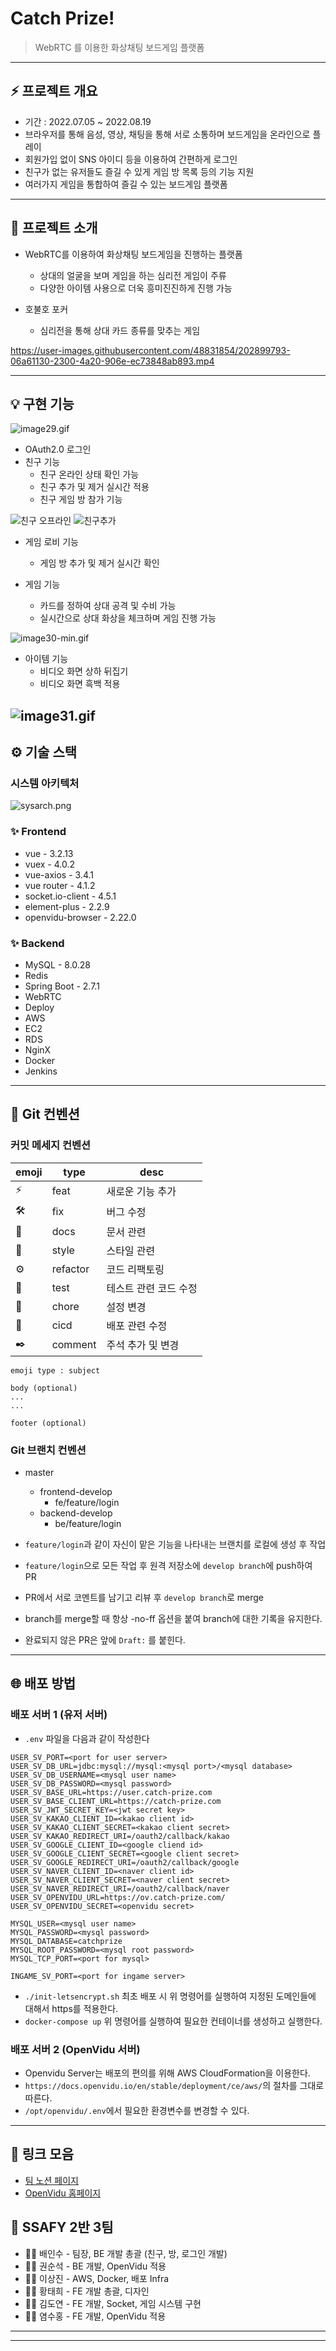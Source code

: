 # Catch Prize!

> WebRTC 를 이용한 화상채팅 보드게임 플랫폼
> 

---

## ⚡ 프로젝트 개요

- 기간 : 2022.07.05 ~ 2022.08.19
- 브라우저를 통해 음성, 영상, 채팅을 통해 서로 소통하며 보드게임을 온라인으로 플레이
- 회원가입 없이 SNS 아이디 등을 이용하여 간편하게 로그인
- 친구가 없는 유저들도 즐길 수 있게 게임 방 목록 등의 기능 지원
- 여러가지 게임을 통합하여 즐길 수 있는 보드게임 플랫폼

---

## 🔎 프로젝트 소개

- WebRTC를 이용하여 화상채팅 보드게임을 진행하는 플랫폼
    - 상대의 얼굴을 보며 게임을 하는 심리전 게임이 주류
    - 다양한 아이템 사용으로 더욱 흥미진진하게 진행 가능

- 호불호 포커
    - 심리전을 통해 상대 카드 종류를 맞추는 게임



https://user-images.githubusercontent.com/48831854/202899793-06a61130-2300-4a20-906e-ec73848ab893.mp4



---

## 💡 구현 기능

![image29.gif](https://s3.us-west-2.amazonaws.com/secure.notion-static.com/6e94efe9-68e7-42c7-95ee-cb2b618b716f/image29.gif?X-Amz-Algorithm=AWS4-HMAC-SHA256&X-Amz-Content-Sha256=UNSIGNED-PAYLOAD&X-Amz-Credential=AKIAT73L2G45EIPT3X45%2F20221120%2Fus-west-2%2Fs3%2Faws4_request&X-Amz-Date=20221120T111537Z&X-Amz-Expires=86400&X-Amz-Signature=f54aeaec79e22b88e61e2fc3d389d0c23b9c0c60c37703b27f27ddaee9cf128b&X-Amz-SignedHeaders=host&x-id=GetObject)

- OAuth2.0 로그인
- 친구 기능
    - 친구 온라인 상태 확인 가능
    - 친구 추가 및 제거 실시간 적용
    - 친구 게임 방 참가 기능

![친구 오프라인](https://user-images.githubusercontent.com/97645988/195661806-e9642ad8-bd4a-4898-95e0-32e2930fb794.gif)
![친구추가](https://user-images.githubusercontent.com/97645988/195661818-2305a949-fbe8-4f25-8e8a-6f8b224ba17b.gif)

- 게임 로비 기능
    - 게임 방 추가 및 제거 실시간 확인



- 게임 기능
    - 카드를 정하여 상대 공격 및 수비 가능
    - 실시간으로 상대 화상을 체크하며 게임 진행 가능

![image30-min.gif](https://s3.us-west-2.amazonaws.com/secure.notion-static.com/f392dde0-928b-4016-a182-ca00dc9f7a85/image30-min.gif?X-Amz-Algorithm=AWS4-HMAC-SHA256&X-Amz-Content-Sha256=UNSIGNED-PAYLOAD&X-Amz-Credential=AKIAT73L2G45EIPT3X45%2F20221120%2Fus-west-2%2Fs3%2Faws4_request&X-Amz-Date=20221120T111537Z&X-Amz-Expires=86400&X-Amz-Signature=76a95989c477d23b8c60917ef6db2802c8b4507e46739ce8762b41d9dadf8491&X-Amz-SignedHeaders=host&x-id=GetObject)

- 아이템 기능
    - 비디오 화면 상하 뒤집기
    - 비디오 화면 흑백 적용

![image31.gif](https://s3.us-west-2.amazonaws.com/secure.notion-static.com/08a0e157-99f5-4ae6-bcf8-f699733acdbb/image31.gif?X-Amz-Algorithm=AWS4-HMAC-SHA256&X-Amz-Content-Sha256=UNSIGNED-PAYLOAD&X-Amz-Credential=AKIAT73L2G45EIPT3X45%2F20221120%2Fus-west-2%2Fs3%2Faws4_request&X-Amz-Date=20221120T111734Z&X-Amz-Expires=86400&X-Amz-Signature=a9afbe02867c071c0f6b19ab90dec9efde034379217dfa46d2d1eb3fdaca69d3&X-Amz-SignedHeaders=host&response-content-disposition=filename%3D%22image31.gif%22&x-id=GetObject)
---

## ⚙️ 기술 스택

### 시스템 아키텍처

![sysarch.png](https://s3.us-west-2.amazonaws.com/secure.notion-static.com/6526b712-5d7c-4d0a-aeff-fd25d4f39944/Untitled.png?X-Amz-Algorithm=AWS4-HMAC-SHA256&X-Amz-Content-Sha256=UNSIGNED-PAYLOAD&X-Amz-Credential=AKIAT73L2G45EIPT3X45%2F20230327%2Fus-west-2%2Fs3%2Faws4_request&X-Amz-Date=20230327T163130Z&X-Amz-Expires=86400&X-Amz-Signature=0f6aae0508ecb1084ed2fa36904006ef2d43cd80606ee79dc37863db2e0e566f&X-Amz-SignedHeaders=host&response-content-disposition=filename%3D%22Untitled.png%22&x-id=GetObject)

### ✨ **Frontend**

- vue - 3.2.13
- vuex - 4.0.2
- vue-axios - 3.4.1
- vue router - 4.1.2
- socket.io-client - 4.5.1
- element-plus - 2.2.9
- openvidu-browser - 2.22.0

### ✨ **Backend**

- MySQL - 8.0.28
- Redis
- Spring Boot - 2.7.1
- WebRTC
- Deploy
- AWS
- EC2
- RDS
- NginX
- Docker
- Jenkins

---

## 🌵 Git 컨벤션

### 커밋 메세지 컨벤션

| emoji | type | desc |
| --- | --- | --- |
| ⚡ | feat | 새로운 기능 추가 |
| 🛠️ | fix | 버그 수정 |
| 📝 | docs | 문서 관련 |
| 🎨 | style | 스타일 관련 |
| ⚙️ | refactor | 코드 리팩토링 |
| 🚗 | test | 테스트 관련 코드 수정 |
| 🌵 | chore | 설정 변경 |
| 🐋 | cicd | 배포 관련 수정 |
| ✒️ | comment | 주석 추가 및 변경 |

```markup
emoji type : subject

body (optional)
...
...

footer (optional)
```

### Git 브랜치 컨벤션

- master
    - frontend-develop
        - fe/feature/login
    - backend-develop
        - be/feature/login

- `feature/login`과 같이 자신이 맡은 기능을 나타내는 브랜치를 로컬에 생성 후 작업
- `feature/login`으로 모든 작업 후 원격 저장소에 `develop branch`에 push하여 PR
- PR에서 서로 코멘트를 남기고 리뷰 후 `develop branch`로 merge
- branch를 merge할 때 항상 -no-ff 옵션을 붙여 branch에 대한 기록을 유지한다.
- 완료되지 않은 PR은 앞에 `Draft:` 를 붙힌다.

---

## 🌐 배포 방법

### 배포 서버 1 (유저 서버)

- `.env` 파일을 다음과 같이 작성한다

```markup
USER_SV_PORT=<port for user server>
USER_SV_DB_URL=jdbc:mysql://mysql:<mysql port>/<mysql database>
USER_SV_DB_USERNAME=<mysql user name>
USER_SV_DB_PASSWORD=<mysql password>
USER_SV_BASE_URL=https://user.catch-prize.com
USER_SV_BASE_CLIENT_URL=https://catch-prize.com
USER_SV_JWT_SECRET_KEY=<jwt secret key>
USER_SV_KAKAO_CLIENT_ID=<kakao client id>
USER_SV_KAKAO_CLIENT_SECRET=<kakao client secret>
USER_SV_KAKAO_REDIRECT_URI=/oauth2/callback/kakao
USER_SV_GOOGLE_CLIENT_ID=<google cliend id>
USER_SV_GOOGLE_CLIENT_SECRET=<google client secret>
USER_SV_GOOGLE_REDIRECT_URI=/oauth2/callback/google
USER_SV_NAVER_CLIENT_ID=<naver client id>
USER_SV_NAVER_CLIENT_SECRET=<naver client secret>
USER_SV_NAVER_REDIRECT_URI=/oauth2/callback/naver
USER_SV_OPENVIDU_URL=https://ov.catch-prize.com/
USER_SV_OPENVIDU_SECRET=<openvidu secret>

MYSQL_USER=<mysql user name>
MYSQL_PASSWORD=<mysql password>
MYSQL_DATABASE=catchprize
MYSQL_ROOT_PASSWORD=<mysql root password>
MYSQL_TCP_PORT=<port for mysql>

INGAME_SV_PORT=<port for ingame server>
```

- `./init-letsencrypt.sh` 최초 배포 시 위 명령어를 실행하여 지정된 도메인들에 대해서 https를 적용한다.
- `docker-compose up` 위 명령어를 실행하여 필요한 컨테이너를 생성하고 실행한다.

### 배포 서버 2 (OpenVidu 서버)

- Openvidu Server는 배포의 편의를 위해 AWS CloudFormation을 이용한다.
- `https://docs.openvidu.io/en/stable/deployment/ce/aws/`의 절차를 그대로 따른다.
- `/opt/openvidu/.env`에서 필요한 환경변수를 변경할 수 있다.

---

## 🔗 링크 모음

- [팀 노션 페이지](https://www.notion.so/3ffec97331794949820351b077cb72a2)
- [OpenVidu 홈페이지](https://openvidu.io/)


## 🙉 SSAFY 2반 3팀

- 👨‍💻 배인수 - 팀장, BE 개발 총괄 (친구, 방, 로그인 개발)
- 👨‍💻 권순석 - BE 개발, OpenVidu 적용
- 👨‍💻 이상진 - AWS, Docker, 배포 Infra
- 👨‍💻 황태희 - FE 개발 총괄, 디자인
- 👨‍💻 김도연 - FE 개발, Socket, 게임 시스템 구현
- 👨‍💻 염수홍 - FE 개발, OpenVidu 적용

---

---
